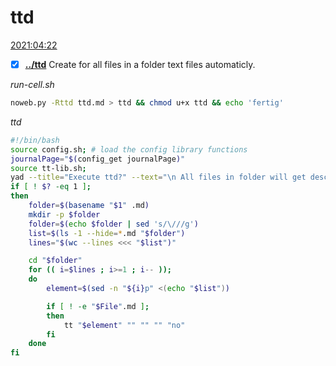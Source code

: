 # ttd
[2021:04:22]()
- [x] **[../ttd](./ttd)**
Create for all files in a folder text files automaticly.

*run-cell.sh*
```bash
noweb.py -Rttd ttd.md > ttd && chmod u+x ttd && echo 'fertig'
```

*ttd*
```bash
#!/bin/bash
source config.sh; # load the config library functions
journalPage="$(config_get journalPage)"
source tt-lib.sh;
yad --title="Execute ttd?" --text="\n All files in folder will get description files\n"
if [ ! $? -eq 1 ];
then
	folder=$(basename "$1" .md)
	mkdir -p $folder
	folder=$(echo $folder | sed 's/\///g')
	list=$(ls -1 --hide=*.md "$folder")
	lines="$(wc --lines <<< "$list")"

	cd "$folder"
	for (( i=$lines ; i>=1 ; i-- )); 
	do
		element=$(sed -n "${i}p" <(echo "$list"))

		if [ ! -e "$File".md ];
		then
			tt "$element" "" "" "" "no"
		fi
	done
fi
```
